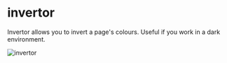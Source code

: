 # invertor

Invertor allows you to invert a page's colours. Useful if you work in a dark environment.

![invertor](https://cloud.githubusercontent.com/assets/1047502/21537179/54397438-cd5b-11e6-89af-6752f33fbdc6.gif)
